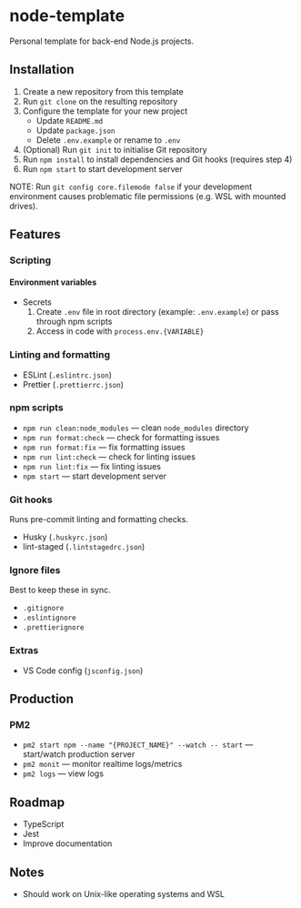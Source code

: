 # node-template

Personal template for back-end Node.js projects.

## Installation

1. Create a new repository from this template
2. Run `git clone` on the resulting repository
3. Configure the template for your new project
   - Update `README.md`
   - Update `package.json`
   - Delete `.env.example` or rename to `.env`
4. (Optional) Run `git init` to initialise Git repository
5. Run `npm install` to install dependencies and Git hooks (requires step 4)
6. Run `npm start` to start development server

NOTE: Run `git config core.filemode false` if your development environment causes problematic file permissions (e.g. WSL with mounted drives).

## Features

### Scripting

#### Environment variables

- Secrets
  1. Create `.env` file in root directory (example: `.env.example`) or pass through npm scripts
  2. Access in code with `process.env.{VARIABLE}`

### Linting and formatting

- ESLint (`.eslintrc.json`)
- Prettier (`.prettierrc.json`)

### npm scripts

- `npm run clean:node_modules` — clean `node_modules` directory
- `npm run format:check` — check for formatting issues
- `npm run format:fix` — fix formatting issues
- `npm run lint:check` — check for linting issues
- `npm run lint:fix` — fix linting issues
- `npm start` — start development server

### Git hooks

Runs pre-commit linting and formatting checks.

- Husky (`.huskyrc.json`)
- lint-staged (`.lintstagedrc.json`)

### Ignore files

Best to keep these in sync.

- `.gitignore`
- `.eslintignore`
- `.prettierignore`

### Extras

- VS Code config (`jsconfig.json`)

## Production

### PM2

- `pm2 start npm --name "{PROJECT_NAME}" --watch -- start` — start/watch production server
- `pm2 monit` — monitor realtime logs/metrics
- `pm2 logs` — view logs

## Roadmap

- TypeScript
- Jest
- Improve documentation

## Notes

- Should work on Unix-like operating systems and WSL
